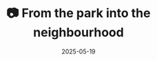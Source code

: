---
title: '📷 From the park into the neighbourhood'
date: '2025-05-19'
image: 'https://cdn.diblasio.social/static/photos/2025/20250519_130736.jpg'
thumbnail: 'https://cdn.diblasio.social/static/photos/2025/thumbnails/20250519_130736.jpg'
alt_text: "A residential street in Huizen, Netherlands, lined with parked cars and leafy trees."
tags:
  - "#Photography"
  - "#Netherlands"
  - "#Huizen"
  - "#StreetPhotography"
  - "#UrbanPhotography"
  - "#Nature"
  - "#FujifilmXT4"
description: ''
created_date: '2025-05-19'
location: "8, Anker, Stad en Lande, Huizerhoogt, Huizen, Noord-Holland, Nederland, 1276 GZ, Nederland"
exif_data: "FUJIFILM X-T4 XF100-400mmF4.5-5.6 R LM OIS WR (1/450 | f/5.6 | ISO 200)"
draft: false
---